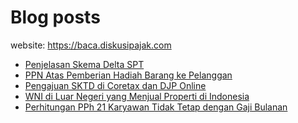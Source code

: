 # Blog posts

website: https://baca.diskusipajak.com

<!-- BLOG-POST-LIST:START -->
- [Penjelasan Skema Delta SPT](https://baca.diskusipajak.com/penjelasan-skema-delta-spt/)
- [PPN Atas Pemberian Hadiah Barang ke Pelanggan](https://baca.diskusipajak.com/ppn-atas-pemberian-hadiah-barang-ke-pelanggan/)
- [Pengajuan SKTD di Coretax dan DJP Online](https://baca.diskusipajak.com/pengajuan-sktd-di-coretax-dan-djp-online/)
- [WNI di Luar Negeri yang Menjual Properti di Indonesia](https://baca.diskusipajak.com/wni-di-luar-negeri-yang-menjual-properti-di-indonesia/)
- [Perhitungan PPh 21 Karyawan Tidak Tetap dengan Gaji Bulanan](https://baca.diskusipajak.com/perhitungan-pph-21-karyawan-tidak-tetap-dengan-gaji-bulanan/)
<!-- BLOG-POST-LIST:END -->

<!--
**kelaspajak/kelaspajak** is a ✨ _special_ ✨ repository because its `README.md` (this file) appears on your GitHub profile.

Here are some ideas to get you started:

- 🔭 I’m currently working on ...
- 🌱 I’m currently learning ...
- 👯 I’m looking to collaborate on ...
- 🤔 I’m looking for help with ...
- 💬 Ask me about ...
- 📫 How to reach me: ...
- 😄 Pronouns: ...
- ⚡ Fun fact: ...
-->
